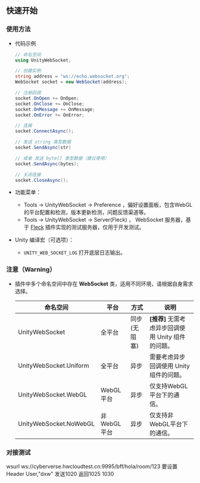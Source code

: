 ## **快速开始**


### **使用方法**

- 代码示例

  ```csharp
  // 命名空间
  using UnityWebSocket;

  // 创建实例
  string address = "ws://echo.websocket.org";
  WebSocket socket = new WebSocket(address);

  // 注册回调
  socket.OnOpen += OnOpen;
  socket.OnClose += OnClose;
  socket.OnMessage += OnMessage;
  socket.OnError += OnError;

  // 连接
  socket.ConnectAsync();

  // 发送 string 类型数据
  socket.SendAsync(str)

  // 或者 发送 byte[] 类型数据（建议使用）
  socket.SendAsync(bytes);

  // 关闭连接
  socket.CloseAsync();
  ```

- 功能菜单：
  - Tools -> UnityWebSocket -> Preference ，偏好设置面板，包含WebGL的平台配置和检测，版本更新检测，问题反馈渠道等。
  - Tools -> UnityWebSocket -> Server(Fleck) ， WebSocket 服务器，基于 [Fleck](https://github.com/statianzo/Fleck) 插件实现的测试服务器，仅用于开发测试。

- Unity 编译宏（可选项）：
  - `UNITY_WEB_SOCKET_LOG` 打开底层日志输出。


### **注意（Warning）**

- 插件中多个命名空间中存在 **WebSocket** 类，适用不同环境，请根据自身需求选择。

  命名空间 | 平台 | 方式 |  说明
  -|-|-|-
  UnityWebSocket | 全平台 | 同步(无阻塞) | **[推荐]** 无需考虑异步回调使用 Unity 组件的问题。
  UnityWebSocket.Uniform | 全平台 | 异步 | 需要考虑异步回调使用 Unity 组件的问题。
  UnityWebSocket.WebGL | WebGL平台 | 异步 | 仅支持WebGL平台下的通信。
  UnityWebSocket.NoWebGL | 非WebGL平台 | 异步  | 仅支持非WebGL平台下的通信。

### 对接测试
wsurl   ws://cyberverse.hwcloudtest.cn:9995/bff/hola/room/123
要设置Header User,"dxw"
发送1020 返回1025 1030

